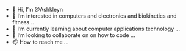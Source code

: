 - 👋 Hi, I’m @Ashkleyn
- 👀 I’m interested in computers and electronics and biokinetics and fitness...
- 🌱 I’m currently learning about computer applications technology ...
- 💞️ I’m looking to collaborate on on how to code ...
- 📫 How to reach me ...

<!---
Ashkleyn/Ashkleyn is a ✨ special ✨ repository because its `README.md` (this file) appears on your GitHub profile.
You can click the Preview link to take a look at your changes.
--->
